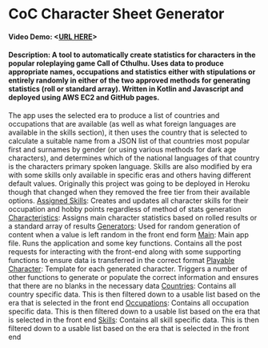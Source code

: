 # CoC Character Sheet Generator
#### Video Demo:  <[URL HERE](https://www.youtube.com/watch?v=xXaLnMiIG2A)>
#### Description: A tool to automatically create statistics for characters in the popular roleplaying game Call of Cthulhu. Uses data to produce appropriate names, occupations and statistics either with stipulations or entirely randomly in either of the two approved methods for generating statistics (roll or standard array). Written in Kotlin and Javascript and deployed using AWS EC2 and GitHub pages.
The app uses the selected era to produce a list of countries and occupations that are available (as well as what foreign languages are available in the skills section), it then uses the country that is selected to calculate a suitable name from a JSON list of that countries most popular first and surnames by gender (or using various methods for dark age characters), and determines which of the national languages of that country is the characters primary spoken language.
Skills are also modified by era with some skills only available in specific eras and others having different default values.
Originally this project was going to be deployed in Heroku though that changed when they removed the free tier from their available options.
[Assigned Skills](src/main/kotlin/com/dan/legal/AssignedSkills.kt): Creates and updates all character skills for their occupation and hobby points regardless of method of stats generation
[Characteristics](src/main/kotlin/com/dan/legal/Characteristics.kt): Assigns main character statistics based on rolled results or a standard array of results
[Generators](src/main/kotlin/com/dan/legal/Generators.kt): Used for random generation of content when a value is left random in the front end form
[Main](src/main/kotlin/com/dan/legal/Main.kt): Main app file. Runs the application and some key functions. Contains all the post requests for interacting with the front-end along with some supporting functions to ensure data is transferred in the correct format
[Playable Character](src/main/kotlin/com/dan/legal/PlayableCharacter.kt): Template for each generated character. Triggers a number of other functions to generate or populate the correct information and ensures that there are no blanks in the necessary data
[Countries](src/main/resources/static/assets/json/countries.json): Contains all country specific data. This is then filtered down to a usable list based on the era that is selected in the front end
[Occupations](src/main/resources/static/assets/json/occupations.json): Contains all occupation specific data. This is then filtered down to a usable list based on the era that is selected in the front end
[Skills](src/main/resources/static/assets/json/skills.json): Contains all skill specific data. This is then filtered down to a usable list based on the era that is selected in the front end


